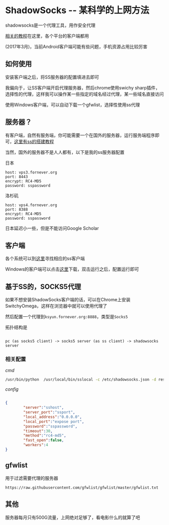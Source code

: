# ShadowSocks -- 某科学的上网方法

shadowsocks是一个代理工具，用作安全代理

[相关的教程](https://github.com/shadowsocks/shadowsocks/wiki)在这里，各个平台的客户端都用

(2017年3月)，当前Android客户端可能有些问题，手机资源占用比较厉害

## 如何使用

安装客户端之后，将SS服务器的配置填进去即可

我偏向于，让SS客户端开启代理服务器，然后chrome使用swichy sharp插件，选择性的代理，这样我可以操作某一些指定的域名经过代理，某一些域名直接访问

使用Windows客户端，可以自动下载一个gfwlist，选择性使用ss代理

## 服务器？

有客户端，自然有服务端，你可能需要一个在国外的服务器，运行服务端程序即可，[这里有ss的搭建教程](https://github.com/shadowsocks/shadowsocks/wiki/Shadowsocks-%E4%BD%BF%E7%94%A8%E8%AF%B4%E6%98%8E)

当然，国外的服务器不是人人都有，以下是我的ss服务器配置

日本

```text
host: vps3.fornever.org
port: 8443
encrypt: RC4-MD5
password: sspassword
```

洛杉矶

```text
host: vps4.fornever.org
port: 8388
encrypt: RC4-MD5
password: sspassword
```

日本延迟小一些，但是不能访问Google Scholar

## 客户端

各个系统可以到[这里](https://github.com/shadowsocks/shadowsocks/wiki/Ports-and-Clients)寻找相应的ss客户端

Windows的客户端可以点击[这里](https://download.fornever.org/shadowsocks.exe)下载，双击运行之后，配置运行即可

## 基于SS的，SOCKS5代理

如果不想安装ShadowSocks客户端的话，可以在Chrome上安装SwitchyOmega，这样在浏览器中就可以使用代理了

然后配置一个代理到```ksyun.fornever.org:8888```，类型是```Socks5```

拓扑结构是

```text

pc (as socks5 client) -> socks5 server (as ss client) -> shadowsocks server

```

### 相关配置

*cmd*

```bash
/usr/bin/python  /usr/local/bin/sslocal -c /etc/shadowsocks.json -d restart
```

*config*

```json

{
        "server":"sshost",
        "server_port":"ssport",
        "local_address":"0.0.0.0",
        "local_port":"expose port",
        "password":"sspassword",
        "timeout":30,
        "method":"rc4-md5",
        "fast_open":false,
        "workers":4
}

```

## gfwlist

用于过滤需要代理的服务器

```https://raw.githubusercontent.com/gfwlist/gfwlist/master/gfwlist.txt```

## 其他

服务器每月只有500G流量，上网绝对足够了，看电影什么的就算了吧